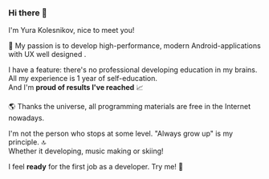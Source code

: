 ### Hi there 👋

I'm Yura Kolesnikov, nice to meet you!

:black_heart: My passion is to develop high-performance, modern Android-applications with UX well designed .

I have a feature: there's no professional developing education in my brains. 
All my experience is 1 year of self-education. <br>
And I'm **proud of results I've reached** :chart_with_upwards_trend: 

:earth_americas: Thanks the universe, all programming materials are free in the Internet nowadays.

I'm not the person who stops at some level. "Always grow up" is my principle. :top: <br>
Whether it developing, music making or skiing! 

I feel **ready** for the first job as a developer.  Try me! :muscle:
